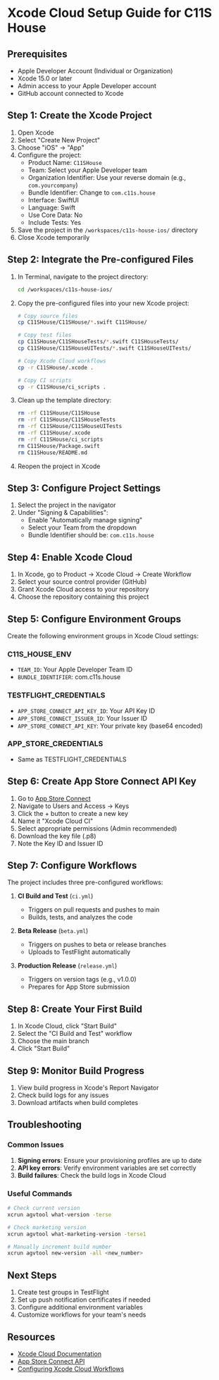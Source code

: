 # Xcode Cloud Setup Guide for C11S House

## Prerequisites
- Apple Developer Account (Individual or Organization)
- Xcode 15.0 or later
- Admin access to your Apple Developer account
- GitHub account connected to Xcode

## Step 1: Create the Xcode Project

1. Open Xcode
2. Select "Create New Project"
3. Choose "iOS" → "App"
4. Configure the project:
   - Product Name: `C11SHouse`
   - Team: Select your Apple Developer team
   - Organization Identifier: Use your reverse domain (e.g., `com.yourcompany`)
   - Bundle Identifier: Change to `com.c11s.house`
   - Interface: SwiftUI
   - Language: Swift
   - Use Core Data: No
   - Include Tests: Yes
5. Save the project in the `/workspaces/c11s-house-ios/` directory
6. Close Xcode temporarily

## Step 2: Integrate the Pre-configured Files

1. In Terminal, navigate to the project directory:
   ```bash
   cd /workspaces/c11s-house-ios/
   ```

2. Copy the pre-configured files into your new Xcode project:
   ```bash
   # Copy source files
   cp C11SHouse/C11SHouse/*.swift C11SHouse/
   
   # Copy test files
   cp C11SHouse/C11SHouseTests/*.swift C11SHouseTests/
   cp C11SHouse/C11SHouseUITests/*.swift C11SHouseUITests/
   
   # Copy Xcode Cloud workflows
   cp -r C11SHouse/.xcode .
   
   # Copy CI scripts
   cp -r C11SHouse/ci_scripts .
   ```

3. Clean up the template directory:
   ```bash
   rm -rf C11SHouse/C11SHouse
   rm -rf C11SHouse/C11SHouseTests
   rm -rf C11SHouse/C11SHouseUITests
   rm -rf C11SHouse/.xcode
   rm -rf C11SHouse/ci_scripts
   rm C11SHouse/Package.swift
   rm C11SHouse/README.md
   ```

4. Reopen the project in Xcode

## Step 3: Configure Project Settings

1. Select the project in the navigator
2. Under "Signing & Capabilities":
   - Enable "Automatically manage signing"
   - Select your Team from the dropdown
   - Bundle Identifier should be: `com.c11s.house`

## Step 4: Enable Xcode Cloud

1. In Xcode, go to Product → Xcode Cloud → Create Workflow
2. Select your source control provider (GitHub)
3. Grant Xcode Cloud access to your repository
4. Choose the repository containing this project

## Step 5: Configure Environment Groups

Create the following environment groups in Xcode Cloud settings:

### C11S_HOUSE_ENV
- `TEAM_ID`: Your Apple Developer Team ID
- `BUNDLE_IDENTIFIER`: com.c11s.house

### TESTFLIGHT_CREDENTIALS  
- `APP_STORE_CONNECT_API_KEY_ID`: Your API Key ID
- `APP_STORE_CONNECT_ISSUER_ID`: Your Issuer ID
- `APP_STORE_CONNECT_API_KEY`: Your private key (base64 encoded)

### APP_STORE_CREDENTIALS
- Same as TESTFLIGHT_CREDENTIALS

## Step 6: Create App Store Connect API Key

1. Go to [App Store Connect](https://appstoreconnect.apple.com)
2. Navigate to Users and Access → Keys
3. Click the + button to create a new key
4. Name it "Xcode Cloud CI"
5. Select appropriate permissions (Admin recommended)
6. Download the key file (.p8)
7. Note the Key ID and Issuer ID

## Step 7: Configure Workflows

The project includes three pre-configured workflows:

1. **CI Build and Test** (`ci.yml`)
   - Triggers on pull requests and pushes to main
   - Builds, tests, and analyzes the code

2. **Beta Release** (`beta.yml`)
   - Triggers on pushes to beta or release branches
   - Uploads to TestFlight automatically

3. **Production Release** (`release.yml`)
   - Triggers on version tags (e.g., v1.0.0)
   - Prepares for App Store submission

## Step 8: Create Your First Build

1. In Xcode Cloud, click "Start Build"
2. Select the "CI Build and Test" workflow
3. Choose the main branch
4. Click "Start Build"

## Step 9: Monitor Build Progress

1. View build progress in Xcode's Report Navigator
2. Check build logs for any issues
3. Download artifacts when build completes

## Troubleshooting

### Common Issues

1. **Signing errors**: Ensure your provisioning profiles are up to date
2. **API key errors**: Verify environment variables are set correctly
3. **Build failures**: Check the build logs in Xcode Cloud

### Useful Commands

```bash
# Check current version
xcrun agvtool what-version -terse

# Check marketing version
xcrun agvtool what-marketing-version -terse1

# Manually increment build number
xcrun agvtool new-version -all <new_number>
```

## Next Steps

1. Create test groups in TestFlight
2. Set up push notification certificates if needed
3. Configure additional environment variables
4. Customize workflows for your team's needs

## Resources

- [Xcode Cloud Documentation](https://developer.apple.com/documentation/xcode/xcode-cloud)
- [App Store Connect API](https://developer.apple.com/documentation/appstoreconnectapi)
- [Configuring Xcode Cloud Workflows](https://developer.apple.com/documentation/xcode/configuring-xcode-cloud-workflows)
